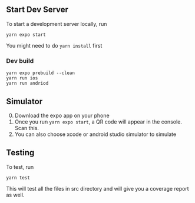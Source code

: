 ## Start Dev Server

To start a development server locally, run

    yarn expo start

You might need to do `yarn install` first

### Dev build

    yarn expo prebuild --clean
    yarn run ios
    yarn run andriod

## Simulator

0. Download the expo app on your phone
1. Once you run `yarn expo start`, a QR code will appear in the console. Scan this.
2. You can also choose xcode or android studio simulator to simulate

## Testing

To test, run

    yarn test

This will test all the files in src directory and will give you a coverage report as well.
